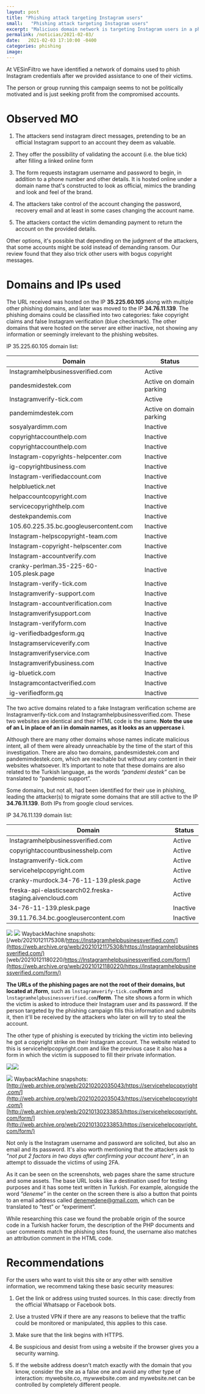 ```yaml
---
layout: post
title: "Phishing attack targeting Instagram users"
small:   "Phishing attack targeting Instagram users"
excerpt: "Maliciuos domain network is targeting Instagram users in a phishing campaign"
permalink: /noticias/2021-02-03/
date:   2021-02-03 17:10:00 -0400
categories: phishing
image:
---
```


At VESinFiltro we have identified a network of domains used to phish Instagram credentials after we provided assistance to one of their victims.

The person or group running this campaign seems to not be politically motivated and is just seeking profit from the compromised accounts.  

# Observed MO

1.  The attackers send instagram direct messages, pretending to be an official Instagram support to an account they deem as valuable.
    
2.  They offer the possibility of validating the account (i.e. the blue tick) after filling a linked online form
    
3.  The form requests instagram username and password to begin, in addition to a phone number and other details. It is hosted online under a domain name that's constructed to look as official, mimics the branding and look and feel of the brand.
    
4.  The attackers take control of the account changing the password, recovery email and at least in some cases changing the account name.
    
5.  The attackers contact the victim demanding payment to return the account on the provided details.

Other options, it's possible that depending on the judgment of the attackers, that some accounts might be sold instead of demanding ransom. Our review found that they also trick other users with bogus copyright messages.

# Domains and IPs used

The URL received was hosted on the IP **35.225.60.105** along with multiple other phishing domains, and later was moved to the IP **34.76.11.139**. The phishing domains could be classified into two categories: fake copyright claims and false Instagram verification (blue checkmark). The other domains that were hosted on the server are either inactive, not showing any information or seemingly irrelevant to the phishing websites.

 IP 35.225.60.105 domain list:

| Domain                      |               Status           |
|-----------------------------------------|--------------------------|
| lnstagramhelpbusinessverified.com       | Active                   |
| pandesmidestek.com                      | Active on domain parking |
| lnstagramverify-tick.com                | Active                   |
| pandemimdestek.com                      | Active on domain parking |
| sosyalyardimm.com                       | Inactive                 |
| copyrightaccounthelp.com                | Inactive                 |
| copyrightaccounthelp.com                | Inactive                 |
| lnstagram-copyrights-helpcenter.com     | Inactive                 |
| ig-copyrightbusiness.com                | Inactive                 |
| lnstagram-verifiedaccount.com           | Inactive                 |
| helpbluetick.net                        | Inactive                 |
| helpaccountcopyright.com                | Inactive                 |
| servicecopyrighthelp.com                | Inactive                 |
| destekpandemis.com                      | Inactive                 |
| 105.60.225.35.bc.googleusercontent.com  | Inactive                 |
| lnstagram-helpscopyright-team.com       | Inactive                 |
| lnstagram-copyright-helpscenter.com     | Inactive                 |
| lnstagram-accountverify.com             | Inactive                 |
| cranky-perlman.35-225-60-105.plesk.page | Inactive                 |
| lnstagram-verify-tick.com               | Inactive                 |
| lnstagramverify-support.com             | Inactive                 |
| lnstagram-accountverification.com       | Inactive                 |
| lnstagramverifysupport.com              | Inactive                 |
| lnstagram-verifyform.com                | Inactive                 |
| ig-verifiedbadgesform.gq                | Inactive                 |
| lnstagramserviceverify.com              | Inactive                 |
| lnstagramverifyservice.com              | Inactive                 |
| lnstagramverifybusiness.com             | Inactive                 |
| ig-bluetick.com                         | Inactive                 |
| lnstagramcontactverified.com            | Inactive                 |
| ig-verifiedform.gq                      | Inactive                 |

The two active domains related to a fake Instagram verification scheme are lnstagramverify-tick.com and lnstagramhelpbusinessverified.com. These two websites are identical and their HTML code is the same. **Note the use of an L in place of an i in domain names, as it looks as an uppercase i**.

Although there are many other domains whose names indicate malicious intent, all of them were already unreachable by the time of the start of this investigation. There are also two domains, pandesmidestek.com and pandemimdestek.com,  which are reachable but without any content in their websites whatsoever. It’s important to note that these domains are also related to the Turkish language, as the words *“pandemi destek”* can be translated to “pandemic support”.

Some domains, but not all, had been identified for their use in phishing, leading the attacker(s) to migrate some domains that are still active to the IP **34.76.11.139**. Both IPs from google cloud services.

 IP 34.76.11.139 domain list:

| Domain                                                   | Status   |
|----------------------------------------------------------|----------|
| lnstagramhelpbusinessverified.com                        | Active   |
| copyrightaccountbusinesshelp.com                         | Active   |
| lnstagramverify-tick.com                                 | Active   |
| servicehelpcopyright.com                                 | Active   |
| cranky-murdock.34-76-11-139.plesk.page                   | Active   |
| freska-api-elasticsearch02.freska-staging.aivencloud.com | Active   |
| 34-76-11-139.plesk.page                                  | Inactive |
| 39.11.76.34.bc.googleusercontent.com                     | Inactive |

![](https://lh4.googleusercontent.com/7DRS4J9onR80AH_4y6AMNuaJD_JF_9ngLdv3PwEAft_tVFNaKBdOdN_z1cavvobqNAtlQWKkf26RTgAmAHiG3dbft2Vf-NAHi6dxOAd0H8vdwbdfb3OtT3q2OCLn4oll4Lal5s6H)  ![](https://lh3.googleusercontent.com/oPpaQ9TRptzEezXbroZDfeJqEyaer7ZVV0-exf-arwARlNd9h8hXf7dSYvo571nXhFA9LOiKxJaE87z97yKKLZsj6wC9Zu9bYqg-oDPf6mQu6Zd9Jm9Ael3SDnpMQHaQc73bH0d3)
WaybackMachine snapshots:
[/web/20210121175308/https://lnstagramhelpbusinessverified.com/](https://web.archive.org/web/20210121175308/https://lnstagramhelpbusinessverified.com/)
[web/20210121180220/https://lnstagramhelpbusinessverified.com/form/](https://web.archive.org/web/20210121180220/https://lnstagramhelpbusinessverified.com/form/)

**The URLs of the phishing pages are not the root of their domains, but located at /form**, such as `lnstagramverify-tick.com`**/form** and `lnstagramhelpbusinessverified.com`**/form**. The site shows a form in which the victim is asked to introduce their Instagram user and its password. If the person targeted by the phishing campaign fills this information and submits it, then it'll be received by the attackers who later on will try to steal the account.

The other type of phishing is executed by tricking the victim into believing he got a copyright strike on their Instagram account. The website related to this is servicehelpcopyright.com and like the previous case it also has a form in which the victim is supposed to fill their private information.



![](https://lh3.googleusercontent.com/xjvLd7ydwTUNwVzd0R246j26Wc0ChFzIdtAJycTOaJvcjwhMG4S8v7ZbjWq3L8IS4ZIg7U3vK7bOXL-rDtgTd93BrRQUjvqOdLyvcgTfaqRWEksCNoastqUQHnxdh8xoDueTDuUf)![](https://lh6.googleusercontent.com/H5UOcpqMLNAgYCQnCIBLjCPIJaz_HL0vdXpOEr2fjVy79gp8ssZUtnFDh1Qau59NEc2_5dwcXvHRTH9PQ0WHteQ5iGElUAgbVu3vLh08WqzGsga01I2R4HYQoZhaH7vBO9K06tMt)

  

![](https://lh6.googleusercontent.com/01bCZWTorsOHyTp0pLv7nAjza-LUrkq2ubDZaafftQWHGL5wDnsP1gF9PYwWZg3U-IVkepWa6ENReT2BD0RkScX88xMDXFTvkenTDVUk0GmRi_QBtdnWhSJZIeX_ki6hL6dEAYGi)
WaybackMachine snapshots:
[http://web.archive.org/web/20210202035043/https://servicehelpcopyright.com/](http://web.archive.org/web/20210202035043/https://servicehelpcopyright.com/)
[http://web.archive.org/web/20210130233853/https://servicehelpcopyright.com/form/](http://web.archive.org/web/20210130233853/https://servicehelpcopyright.com/form/)

Not only is the Instagram username and password are solicited, but also an email and its password. It's also worth mentioning that the attackers ask to *"not put 2 factors in two days after confirming your account here"*, in an attempt to dissuade the victims of using 2FA.

As it can be seen on the screenshots, web pages share the same structure and some assets. The base URL looks like a destination used for testing purposes and it has some text written in Turkish. For example, alongside the word *“deneme”* in the center on the screen there is also a button that points to an email address called denemedene@gmail.com, which can be translated to “test” or “experiment”.

While researching this case we found the probable origin of the source code in a Turkish hacker forum, the description of the PHP documents and user comments match the phishing sites found, the username also matches an attribution comment in the HTML code.

# Recommendations
For the users who want to visit this site or any other with sensitive information, we recommend taking these basic security measures:

1.  Get the link or address using trusted sources. In this case: directly from the official Whatsapp or Facebook bots.
    
2.  Use a trusted VPN if there are any reasons to believe that the traffic could be monitored or manipulated, this applies to this case.
    
3.  Make sure that the link begins with HTTPS.
    
4.  Be suspicious and desist from using a website if the browser gives you a security warning.
    
5.  If the website address doesn’t match exactly with the domain that you know, consider the site as a false one and avoid any other type of interaction: mywebsite.co, mywwebsite.com and mywebsite.net can be controlled by completely different people.
